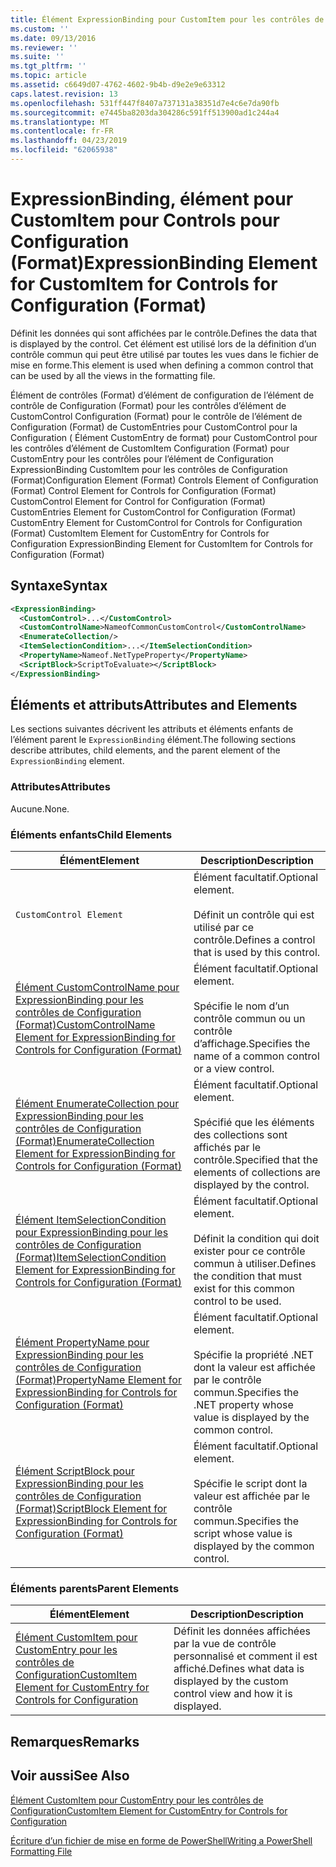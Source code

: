 ```yaml
---
title: Élément ExpressionBinding pour CustomItem pour les contrôles de Configuration (Format) | Microsoft Docs
ms.custom: ''
ms.date: 09/13/2016
ms.reviewer: ''
ms.suite: ''
ms.tgt_pltfrm: ''
ms.topic: article
ms.assetid: c6649d07-4762-4602-9b4b-d9e2e9e63312
caps.latest.revision: 13
ms.openlocfilehash: 531ff447f8407a737131a38351d7e4c6e7da90fb
ms.sourcegitcommit: e7445ba8203da304286c591ff513900ad1c244a4
ms.translationtype: MT
ms.contentlocale: fr-FR
ms.lasthandoff: 04/23/2019
ms.locfileid: "62065938"
---
```

# <a name="expressionbinding-element-for-customitem-for-controls-for-configuration-format"></a><span data-ttu-id="32334-102">ExpressionBinding, élément pour CustomItem pour Controls pour Configuration (Format)</span><span class="sxs-lookup"><span data-stu-id="32334-102">ExpressionBinding Element for CustomItem for Controls for Configuration (Format)</span></span>

<span data-ttu-id="32334-103">Définit les données qui sont affichées par le contrôle.</span><span class="sxs-lookup"><span data-stu-id="32334-103">Defines the data that is displayed by the control.</span></span> <span data-ttu-id="32334-104">Cet élément est utilisé lors de la définition d’un contrôle commun qui peut être utilisé par toutes les vues dans le fichier de mise en forme.</span><span class="sxs-lookup"><span data-stu-id="32334-104">This element is used when defining a common control that can be used by all the views in the formatting file.</span></span>

<span data-ttu-id="32334-105">Élément de contrôles (Format) d’élément de configuration de l’élément de contrôle de Configuration (Format) pour les contrôles d’élément de CustomControl Configuration (Format) pour le contrôle de l’élément de Configuration (Format) de CustomEntries pour CustomControl pour la Configuration ( Élément CustomEntry de format) pour CustomControl pour les contrôles d’élément de CustomItem Configuration (Format) pour CustomEntry pour les contrôles pour l’élément de Configuration ExpressionBinding CustomItem pour les contrôles de Configuration (Format)</span><span class="sxs-lookup"><span data-stu-id="32334-105">Configuration Element (Format) Controls Element of Configuration (Format) Control Element for Controls for Configuration (Format) CustomControl Element for Control for Configuration (Format) CustomEntries Element for CustomControl for Configuration (Format) CustomEntry Element for CustomControl for Controls for Configuration (Format) CustomItem Element for CustomEntry for Controls for Configuration ExpressionBinding Element for CustomItem for Controls for Configuration (Format)</span></span>

## <a name="syntax"></a><span data-ttu-id="32334-106">Syntaxe</span><span class="sxs-lookup"><span data-stu-id="32334-106">Syntax</span></span>

```xml
<ExpressionBinding>
  <CustomControl>...</CustomControl>
  <CustomControlName>NameofCommonCustomControl</CustomControlName>
  <EnumerateCollection/>
  <ItemSelectionCondition>...</ItemSelectionCondition>
  <PropertyName>Nameof.NetTypeProperty</PropertyName>
  <ScriptBlock>ScriptToEvaluate></ScriptBlock>
</ExpressionBinding>
```

## <a name="attributes-and-elements"></a><span data-ttu-id="32334-107">Éléments et attributs</span><span class="sxs-lookup"><span data-stu-id="32334-107">Attributes and Elements</span></span>

<span data-ttu-id="32334-108">Les sections suivantes décrivent les attributs et éléments enfants de l’élément parent le `ExpressionBinding` élément.</span><span class="sxs-lookup"><span data-stu-id="32334-108">The following sections describe attributes, child elements, and the parent element of the `ExpressionBinding` element.</span></span>

### <a name="attributes"></a><span data-ttu-id="32334-109">Attributes</span><span class="sxs-lookup"><span data-stu-id="32334-109">Attributes</span></span>

<span data-ttu-id="32334-110">Aucune.</span><span class="sxs-lookup"><span data-stu-id="32334-110">None.</span></span>

### <a name="child-elements"></a><span data-ttu-id="32334-111">Éléments enfants</span><span class="sxs-lookup"><span data-stu-id="32334-111">Child Elements</span></span>

|<span data-ttu-id="32334-112">Élément</span><span class="sxs-lookup"><span data-stu-id="32334-112">Element</span></span>|<span data-ttu-id="32334-113">Description</span><span class="sxs-lookup"><span data-stu-id="32334-113">Description</span></span>|
|-------------|-----------------|
|`CustomControl Element`|<span data-ttu-id="32334-114">Élément facultatif.</span><span class="sxs-lookup"><span data-stu-id="32334-114">Optional element.</span></span><br /><br /> <span data-ttu-id="32334-115">Définit un contrôle qui est utilisé par ce contrôle.</span><span class="sxs-lookup"><span data-stu-id="32334-115">Defines a control that is used by this control.</span></span>|
|[<span data-ttu-id="32334-116">Élément CustomControlName pour ExpressionBinding pour les contrôles de Configuration (Format)</span><span class="sxs-lookup"><span data-stu-id="32334-116">CustomControlName Element for ExpressionBinding for Controls for Configuration (Format)</span></span>](./customcontrolname-element-for-expressionbinding-for-controls-for-configuration-format.md)|<span data-ttu-id="32334-117">Élément facultatif.</span><span class="sxs-lookup"><span data-stu-id="32334-117">Optional element.</span></span><br /><br /> <span data-ttu-id="32334-118">Spécifie le nom d’un contrôle commun ou un contrôle d’affichage.</span><span class="sxs-lookup"><span data-stu-id="32334-118">Specifies the name of a common control or a view control.</span></span>|
|[<span data-ttu-id="32334-119">Élément EnumerateCollection pour ExpressionBinding pour les contrôles de Configuration (Format)</span><span class="sxs-lookup"><span data-stu-id="32334-119">EnumerateCollection Element for ExpressionBinding for Controls for Configuration (Format)</span></span>](./enumeratecollection-element-for-expressionbinding-for-controls-for-configuration-format.md)|<span data-ttu-id="32334-120">Élément facultatif.</span><span class="sxs-lookup"><span data-stu-id="32334-120">Optional element.</span></span><br /><br /> <span data-ttu-id="32334-121">Spécifié que les éléments des collections sont affichés par le contrôle.</span><span class="sxs-lookup"><span data-stu-id="32334-121">Specified that the elements of collections are displayed by the control.</span></span>|
|[<span data-ttu-id="32334-122">Élément ItemSelectionCondition pour ExpressionBinding pour les contrôles de Configuration (Format)</span><span class="sxs-lookup"><span data-stu-id="32334-122">ItemSelectionCondition Element for ExpressionBinding for Controls for Configuration (Format)</span></span>](./itemselectioncondition-element-for-expressionbinding-for-controls-for-configuration-format.md)|<span data-ttu-id="32334-123">Élément facultatif.</span><span class="sxs-lookup"><span data-stu-id="32334-123">Optional element.</span></span><br /><br /> <span data-ttu-id="32334-124">Définit la condition qui doit exister pour ce contrôle commun à utiliser.</span><span class="sxs-lookup"><span data-stu-id="32334-124">Defines the condition that must exist for this common control to be used.</span></span>|
|[<span data-ttu-id="32334-125">Élément PropertyName pour ExpressionBinding pour les contrôles de Configuration (Format)</span><span class="sxs-lookup"><span data-stu-id="32334-125">PropertyName Element for ExpressionBinding for Controls for Configuration (Format)</span></span>](./propertyname-element-for-expressionbinding-for-controls-for-configuration-format.md)|<span data-ttu-id="32334-126">Élément facultatif.</span><span class="sxs-lookup"><span data-stu-id="32334-126">Optional element.</span></span><br /><br /> <span data-ttu-id="32334-127">Spécifie la propriété .NET dont la valeur est affichée par le contrôle commun.</span><span class="sxs-lookup"><span data-stu-id="32334-127">Specifies the .NET property whose value is displayed by the common control.</span></span>|
|[<span data-ttu-id="32334-128">Élément ScriptBlock pour ExpressionBinding pour les contrôles de Configuration (Format)</span><span class="sxs-lookup"><span data-stu-id="32334-128">ScriptBlock Element for ExpressionBinding for Controls for Configuration (Format)</span></span>](./scriptblock-element-for-expressionbinding-for-controls-for-configuration-format.md)|<span data-ttu-id="32334-129">Élément facultatif.</span><span class="sxs-lookup"><span data-stu-id="32334-129">Optional element.</span></span><br /><br /> <span data-ttu-id="32334-130">Spécifie le script dont la valeur est affichée par le contrôle commun.</span><span class="sxs-lookup"><span data-stu-id="32334-130">Specifies the script whose value is displayed by the common control.</span></span>|

### <a name="parent-elements"></a><span data-ttu-id="32334-131">Éléments parents</span><span class="sxs-lookup"><span data-stu-id="32334-131">Parent Elements</span></span>

|<span data-ttu-id="32334-132">Élément</span><span class="sxs-lookup"><span data-stu-id="32334-132">Element</span></span>|<span data-ttu-id="32334-133">Description</span><span class="sxs-lookup"><span data-stu-id="32334-133">Description</span></span>|
|-------------|-----------------|
|[<span data-ttu-id="32334-134">Élément CustomItem pour CustomEntry pour les contrôles de Configuration</span><span class="sxs-lookup"><span data-stu-id="32334-134">CustomItem Element for CustomEntry for Controls for Configuration</span></span>](./customitem-element-for-customentry-for-controls-for-configuration-format.md)|<span data-ttu-id="32334-135">Définit les données affichées par la vue de contrôle personnalisé et comment il est affiché.</span><span class="sxs-lookup"><span data-stu-id="32334-135">Defines what data is displayed by the custom control view and how it is displayed.</span></span>|

## <a name="remarks"></a><span data-ttu-id="32334-136">Remarques</span><span class="sxs-lookup"><span data-stu-id="32334-136">Remarks</span></span>

## <a name="see-also"></a><span data-ttu-id="32334-137">Voir aussi</span><span class="sxs-lookup"><span data-stu-id="32334-137">See Also</span></span>

[<span data-ttu-id="32334-138">Élément CustomItem pour CustomEntry pour les contrôles de Configuration</span><span class="sxs-lookup"><span data-stu-id="32334-138">CustomItem Element for CustomEntry for Controls for Configuration</span></span>](./customitem-element-for-customentry-for-controls-for-configuration-format.md)

[<span data-ttu-id="32334-139">Écriture d’un fichier de mise en forme de PowerShell</span><span class="sxs-lookup"><span data-stu-id="32334-139">Writing a PowerShell Formatting File</span></span>](./writing-a-powershell-formatting-file.md)
